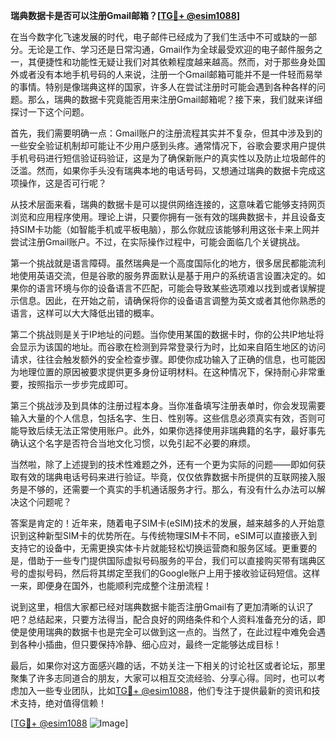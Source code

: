 **瑞典数据卡是否可以注册Gmail邮箱？[[TG💪+ @esim1088](https://t.me/s/esim1088)]**

在当今数字化飞速发展的时代，电子邮件已经成为了我们生活中不可或缺的一部分。无论是工作、学习还是日常沟通，Gmail作为全球最受欢迎的电子邮件服务之一，其便捷性和功能性无疑让我们对其依赖程度越来越高。然而，对于那些身处国外或者没有本地手机号码的人来说，注册一个Gmail邮箱可能并不是一件轻而易举的事情。特别是像瑞典这样的国家，许多人在尝试注册时可能会遇到各种各样的问题。那么，瑞典的数据卡究竟能否用来注册Gmail邮箱呢？接下来，我们就来详细探讨一下这个问题。

首先，我们需要明确一点：Gmail账户的注册流程其实并不复杂，但其中涉及到的一些安全验证机制却可能让不少用户感到头疼。通常情况下，谷歌会要求用户提供手机号码进行短信验证码验证，这是为了确保新账户的真实性以及防止垃圾邮件的泛滥。然而，如果你手头没有瑞典本地的电话号码，又想通过瑞典的数据卡完成这项操作，这是否可行呢？

从技术层面来看，瑞典的数据卡是可以提供网络连接的，这意味着它能够支持网页浏览和应用程序使用。理论上讲，只要你拥有一张有效的瑞典数据卡，并且设备支持SIM卡功能（如智能手机或平板电脑），那么你就应该能够利用这张卡来上网并尝试注册Gmail账户。不过，在实际操作过程中，可能会面临几个关键挑战。

第一个挑战就是语言障碍。虽然瑞典是一个高度国际化的地方，很多居民都能流利地使用英语交流，但是谷歌的服务界面默认是基于用户的系统语言设置决定的。如果你的语言环境与你的设备语言不匹配，可能会导致某些选项难以找到或者误解提示信息。因此，在开始之前，请确保将你的设备语言调整为英文或者其他你熟悉的语言，这样可以大大降低出错的概率。

第二个挑战则是关于IP地址的问题。当你使用某国的数据卡时，你的公共IP地址将会显示为该国的地址。而谷歌在检测到异常登录行为时，比如来自陌生地区的访问请求，往往会触发额外的安全检查步骤。即使你成功输入了正确的信息，也可能因为地理位置的原因被要求提供更多身份证明材料。在这种情况下，保持耐心非常重要，按照指示一步步完成即可。

第三个挑战涉及到具体的注册过程本身。当你准备填写注册表单时，你会发现需要输入大量的个人信息，包括名字、生日、性别等。这些信息必须真实有效，否则可能导致后续无法正常使用账户。此外，如果你选择使用非瑞典籍的名字，最好事先确认这个名字是否符合当地文化习惯，以免引起不必要的麻烦。

当然啦，除了上述提到的技术性难题之外，还有一个更为实际的问题——即如何获取有效的瑞典电话号码来进行验证。毕竟，仅仅依靠数据卡所提供的互联网接入服务是不够的，还需要一个真实的手机通话服务才行。那么，有没有什么办法可以解决这个问题呢？

答案是肯定的！近年来，随着电子SIM卡(eSIM)技术的发展，越来越多的人开始意识到这种新型SIM卡的优势所在。与传统物理SIM卡不同，eSIM可以直接嵌入到支持它的设备中，无需更换实体卡片就能轻松切换运营商和服务区域。更重要的是，借助于一些专门提供国际虚拟号码服务的平台，我们可以直接购买带有瑞典区号的虚拟号码，然后将其绑定至我们的Google账户上用于接收验证码短信。这样一来，即便身在国外，也能顺利完成整个注册流程！

说到这里，相信大家都已经对瑞典数据卡能否注册Gmail有了更加清晰的认识了吧？总结起来，只要方法得当，配合良好的网络条件和个人资料准备充分的话，即使是使用瑞典的数据卡也是完全可以做到这一点的。当然了，在此过程中难免会遇到各种小插曲，但只要保持冷静、细心应对，最终一定能够达成目标！

最后，如果你对这方面感兴趣的话，不妨关注一下相关的讨论社区或者论坛，那里聚集了许多志同道合的朋友，大家可以相互交流经验、分享心得。同时，也可以考虑加入一些专业团队，比如[TG💪+ @esim1088](https://t.me/s/esim1088)，他们专注于提供最新的资讯和技术支持，绝对值得信赖！

[[TG💪+ @esim1088](https://t.me/s/esim1088) ![Image](https://i.postimg.cc/4NQfJmqS/Snipaste-2025-05-13-00-14-12.png)]